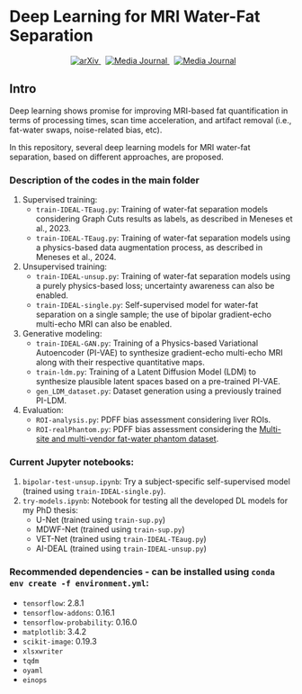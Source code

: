 # Deep Learning for MRI Water-Fat Separation

<p align="center">
  <a href='https://arxiv.org/abs/2412.08741' style='padding-left: 0.5rem;'>
    <img src='https://img.shields.io/badge/arXiv-2403.13319-brightgreen' alt='arXiv'>
  </a>
  <a href='https://link.springer.com/article/10.1007/s00330-023-09576-2' style='padding-left: 0.5rem;'>
    <img src='https://img.shields.io/badge/Media.Journal-2025.103503-red' alt='Media Journal'>
  </a>
  <a href='https://link.springer.com/10.1007/s00330-024-11164-x' style='padding-left: 0.5rem;'>
    <img src='https://img.shields.io/badge/Media.Journal-2025.103503-red' alt='Media Journal'>
  </a>
</p>

## Intro
Deep learning shows promise for improving MRI-based fat quantification in terms of processing times, scan time acceleration, and artifact removal (i.e., fat-water swaps, noise-related bias, etc).

In this repository, several deep learning models for MRI water-fat separation, based on different approaches, are proposed.

### Description of the codes in the main folder
1. Supervised training:
	- ```train-IDEAL-TEaug.py```: Training of water-fat separation models considering Graph Cuts results as labels, as described in Meneses et al., 2023.
	- ```train-IDEAL-TEaug.py```: Training of water-fat separation models using a physics-based data augmentation process, as described in Meneses et al., 2024.
2. Unsupervised training:
	- ```train-IDEAL-unsup.py```: Training of water-fat separation models using a purely physics-based loss; uncertainty awareness can also be enabled.
	- ```train-IDEAL-single.py```: Self-supervised model for water-fat separation on a single sample; the use of bipolar gradient-echo multi-echo MRI can also be enabled.
3. Generative modeling:
	- ```train-IDEAL-GAN.py```: Training of a Physics-based Variational Autoencoder (PI-VAE) to synthesize gradient-echo multi-echo MRI along with their respective quantitative maps.
	- ```train-ldm.py```: Training of a Latent Diffusion Model (LDM) to synthesize plausible latent spaces based on a pre-trained PI-VAE.
	- ```gen_LDM_dataset.py```: Dataset generation using a previously trained PI-LDM.
4. Evaluation:
	- ```ROI-analysis.py```: PDFF bias assessment considering liver ROIs.
	- ```ROI-realPhantom.py```: PDFF bias assessment considering the [Multi-site and multi-vendor fat-water phantom dataset](https://onlinelibrary.wiley.com/doi/full/10.1002/mrm.26228).

### Current Jupyter notebooks:
1. ```bipolar-test-unsup.ipynb```: Try a subject-specific self-supervised model (trained using ```train-IDEAL-single.py```).
2. ```try-models.ipynb```: Notebook for testing all the developed DL models for my PhD thesis:
	- U-Net (trained using ```train-sup.py```)
	- MDWF-Net (trained using ```train-sup.py```)
	- VET-Net (trained using ```train-IDEAL-TEaug.py```)
	- AI-DEAL (trained using ```train-IDEAL-unsup.py```)

### Recommended dependencies - can be installed using ```conda env create -f environment.yml```:
- ```tensorflow```: 2.8.1
- ```tensorflow-addons```: 0.16.1
- ```tensorflow-probability```: 0.16.0
- ```matplotlib```: 3.4.2
- ```scikit-image```: 0.19.3
- ```xlsxwriter```
- ```tqdm```
- ```oyaml```
- ```einops```

